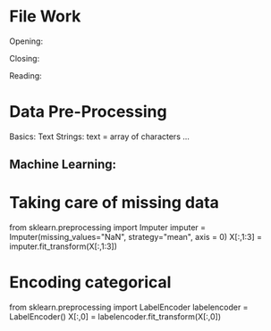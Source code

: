 # File Work
Opening:
  
Closing:

Reading:

# Data Pre-Processing
  Basics:
    Text Strings: 
      text = array of characters
      ...
 ## Machine Learning:
  
# Taking care of missing data
from sklearn.preprocessing import Imputer
imputer = Imputer(missing_values="NaN", strategy="mean", axis = 0)
X[:,1:3] = imputer.fit_transform(X[:,1:3])
# Encoding categorical
from sklearn.preprocessing import LabelEncoder
labelencoder = LabelEncoder()
X[:,0] = labelencoder.fit_transform(X[:,0])





